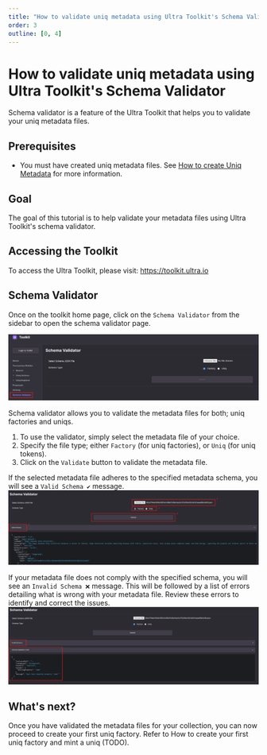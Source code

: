 ```yaml
---
title: "How to validate uniq metadata using Ultra Toolkit's Schema Validator"
order: 3
outline: [0, 4]
---
```


# How to validate uniq metadata using Ultra Toolkit's Schema Validator

Schema validator is a feature of the Ultra Toolkit that helps you to validate your uniq metadata files.

## Prerequisites

-   You must have created uniq metadata files. See [How to create Uniq Metadata](./how-to-create-uniq-metadata.md) for more information.

## Goal

The goal of this tutorial is to help validate your metadata files using Ultra Toolkit's schema validator.

## Accessing the Toolkit

To access the Ultra Toolkit, please visit: https://toolkit.ultra.io

## Schema Validator

Once on the toolkit home page, click on the `Schema Validator` from the sidebar to open the schema validator page.

![](./images/schema-validator-default.png)

Schema validator allows you to validate the metadata files for both; uniq factories and uniqs.

1. To use the validator, simply select the metadata file of your choice.
2. Specify the file type; either `Factory` (for uniq factories), or `Uniq` (for uniq tokens).
3. Click on the `Validate` button to validate the metadata file.

If the selected metadata file adheres to the specified metadata schema, you will see a `Valid Schema ✔️` message.
![](./images/schema-validator-valid-factory.png)

If your metadata file does not comply with the specified schema, you will see an `Invalid Schema ❌` message. This will be followed by a list of errors detailing what is wrong with your metadata file. Review these errors to identify and correct the issues.
![](./images/schema-validator-invalid-factory.png)

## What's next?

Once you have validated the metadata files for your collection, you can now proceed to create your first uniq factory. Refer to How to create your first uniq factory and mint a uniq (TODO).
